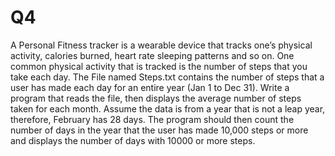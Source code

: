 # Q4

A Personal Fitness tracker is a wearable device that tracks one’s physical activity, calories burned, heart rate sleeping patterns and so on. One common physical activity that is tracked is the number of steps that you take each day. The File named Steps.txt contains the number of steps that a user has made each day for an entire year (Jan 1 to Dec 31). Write a program that reads the file, then displays the average number of steps taken for each month. Assume the data is from a year that is not a leap year, therefore, February has 28 days. The program should then count the number of days in the year that the user has made 10,000 steps or more and displays the number of days with 10000 or more steps.
